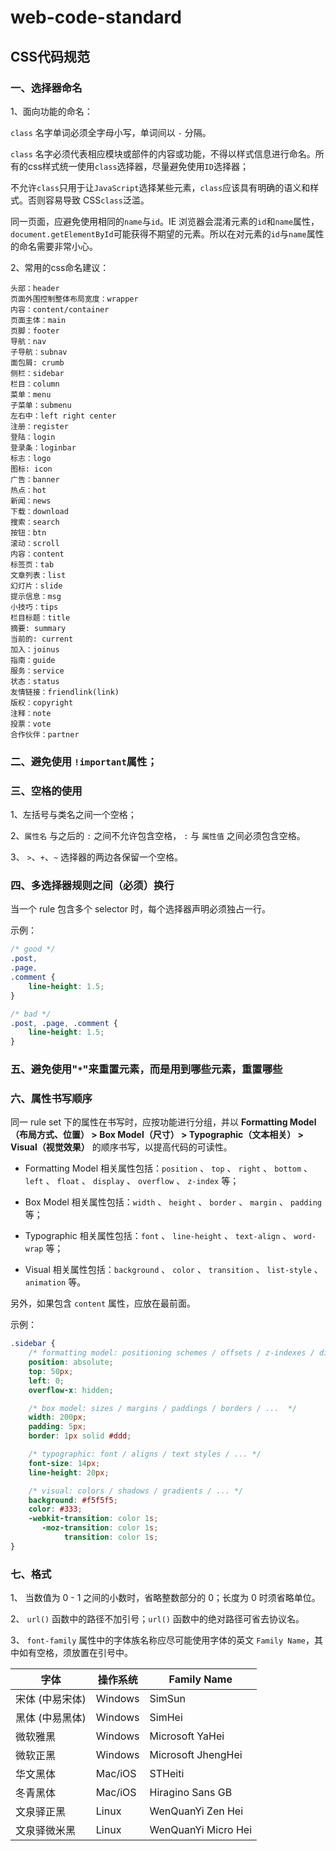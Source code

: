 # web-code-standard
## CSS代码规范
### 一、选择器命名
1、面向功能的命名：

`class` 名字单词必须全字母小写，单词间以 `-` 分隔。

`class` 名字必须代表相应模块或部件的内容或功能，不得以样式信息进行命名。所有的css样式统一使用`class`选择器，尽量避免使用`ID`选择器；

不允许`class`只用于让`JavaScript`选择某些元素，`class`应该具有明确的语义和样式。否则容易导致 CSS`class`泛滥。

同一页面，应避免使用相同的`name`与`id`。IE 浏览器会混淆元素的`id`和`name`属性，`document.getElementById`可能获得不期望的元素。所以在对元素的`id`与`name`属性的命名需要非常小心。

2、常用的css命名建议：

    头部：header
    页面外围控制整体布局宽度：wrapper
    内容：content/container
    页面主体：main
    页脚：footer
    导航：nav
    子导航：subnav
    面包屑: crumb
    侧栏：sidebar
    栏目：column
    菜单：menu
    子菜单：submenu
    左右中：left right center
    注册：register
    登陆：login
    登录条：loginbar
    标志：logo
    图标: icon
    广告：banner
    热点：hot
    新闻：news
    下载：download
    搜索：search
    按钮：btn
    滚动：scroll
    内容：content
    标签页：tab
    文章列表：list
    幻灯片：slide
    提示信息：msg
    小技巧：tips
    栏目标题：title
    摘要: summary
    当前的: current
    加入：joinus
    指南：guide
    服务：service
    状态：status
    友情链接：friendlink(link)
    版权：copyright
    注释：note
    投票：vote
    合作伙伴：partner

### 二、避免使用 `!important`属性；
### 三、空格的使用
1、左括号与类名之间一个空格；

2、`属性名` 与之后的 `:` 之间不允许包含空格， `:` 与 `属性值` 之间必须包含空格。

3、 `>`、`+`、`~` 选择器的两边各保留一个空格。

### 四、多选择器规则之间（必须）换行
当一个 rule 包含多个 selector 时，每个选择器声明必须独占一行。

示例：

```css
/* good */
.post,
.page,
.comment {
    line-height: 1.5;
}

/* bad */
.post, .page, .comment {
    line-height: 1.5;
}
```

### 五、避免使用"`*`"来重置元素，而是用到哪些元素，重置哪些

### 六、属性书写顺序

 同一 rule set 下的属性在书写时，应按功能进行分组，并以 **Formatting Model（布局方式、位置） > Box Model（尺寸） > Typographic（文本相关） > Visual（视觉效果）** 的顺序书写，以提高代码的可读性。

* Formatting Model 相关属性包括：`position` 、 `top` 、 `right` 、 `bottom` 、 `left` 、 `float` 、 `display` 、 `overflow` 、 `z-index` 等；

* Box Model 相关属性包括：`width` 、 `height` 、 `border` 、 `margin` 、 `padding`  等；

* Typographic 相关属性包括：`font` 、 `line-height` 、 `text-align` 、 `word-wrap` 等；

* Visual 相关属性包括：`background` 、 `color` 、 `transition` 、 `list-style` 、 `animation` 等。

另外，如果包含 `content` 属性，应放在最前面。


示例：

```css
.sidebar {
    /* formatting model: positioning schemes / offsets / z-indexes / display / ...  */
    position: absolute;
    top: 50px;
    left: 0;
    overflow-x: hidden;

    /* box model: sizes / margins / paddings / borders / ...  */
    width: 200px;
    padding: 5px;
    border: 1px solid #ddd;

    /* typographic: font / aligns / text styles / ... */
    font-size: 14px;
    line-height: 20px;

    /* visual: colors / shadows / gradients / ... */
    background: #f5f5f5;
    color: #333;
    -webkit-transition: color 1s;
       -moz-transition: color 1s;
            transition: color 1s;
}
```

### 七、格式
1、 当数值为 0 - 1 之间的小数时，省略整数部分的 0；长度为 0 时须省略单位。

2、 `url()` 函数中的路径不加引号；`url()` 函数中的绝对路径可省去协议名。

3、 `font-family` 属性中的字体族名称应尽可能使用字体的英文 `Family Name`，其中如有空格，须放置在引号中。

字体 | 操作系统 | Family Name
-----|----------|------------
宋体 (中易宋体) | Windows | SimSun
黑体 (中易黑体) | Windows | SimHei
微软雅黑 | Windows | Microsoft YaHei
微软正黑 | Windows | Microsoft JhengHei
华文黑体 | Mac/iOS | STHeiti
冬青黑体 | Mac/iOS | Hiragino Sans GB
文泉驿正黑 | Linux | WenQuanYi Zen Hei
文泉驿微米黑 | Linux | WenQuanYi Micro Hei
